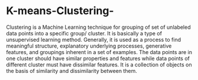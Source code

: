 # K-means-Clustering-
Clustering is a Machine Learning technique for grouping of set of unlabeled data points into a specific group/ cluster. It is basically a type of unsupervised learning method. Generally, it is used as a process to find meaningful structure, explanatory underlying processes, generative features, and groupings inherent in a set of examples. The data points are in one cluster should have similar properties and features while data points of different cluster must have dissimilar features. It is a collection of objects on the basis of similarity and dissimilarity between them.
